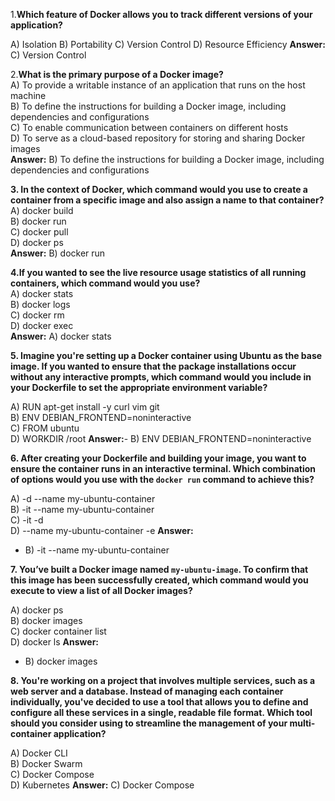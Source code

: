 
1.**Which feature of Docker allows you to track different versions of your application?**  

A) Isolation
B) Portability
C) Version Control
D) Resource Efficiency
**Answer:**  C) Version Control  

2.**What is the primary purpose of a Docker image?**  
A) To provide a writable instance of an application that runs on the host machine  
B) To define the instructions for building a Docker image, including dependencies and configurations  
C) To enable communication between containers on different hosts  
D) To serve as a cloud-based repository for storing and sharing Docker images  
**Answer:**  B) To define the instructions for building a Docker image, including dependencies and configurations

**3. In the context of Docker, which command would you use to create a container from a specific image and also assign a name to that container?**  
A) docker build  
B) docker run  
C) docker pull  
D) docker ps  
**Answer:**   B) docker run

**4.If you wanted to see the live resource usage statistics of all running containers, which command would you use?**  
A) docker stats  
B) docker logs  
C) docker rm  
D) docker exec  
**Answer:**   A) docker stats

**5. Imagine you're setting up a Docker container using Ubuntu as the base image. If you wanted to ensure that the package installations occur without any interactive prompts, which command would you include in your Dockerfile to set the appropriate environment variable?**

A) RUN apt-get install -y curl vim git  
B) ENV DEBIAN_FRONTEND=noninteractive  
C) FROM ubuntu  
D) WORKDIR /root
**Answer:**-   B) ENV DEBIAN_FRONTEND=noninteractive


**6. After creating your Dockerfile and building your image, you want to ensure the container runs in an interactive terminal. Which combination of options would you use with the `docker run` command to achieve this?**

A) -d --name my-ubuntu-container  
B) -it --name my-ubuntu-container  
C) -it -d  
D) --name my-ubuntu-container -e
**Answer:**
-   B) -it --name my-ubuntu-container


**7. You’ve built a Docker image named `my-ubuntu-image`. To confirm that this image has been successfully created, which command would you execute to view a list of all Docker images?**

A) docker ps  
B) docker images  
C) docker container list  
D) docker ls
**Answer:**
-   B) docker images

**8. You're working on a project that involves multiple services, such as a web server and a database. Instead of managing each container individually, you've decided to use a tool that allows you to define and configure all these services in a single, readable file format. Which tool should you consider using to streamline the management of your multi-container application?**

A) Docker CLI  
B) Docker Swarm  
C) Docker Compose  
D) Kubernetes
**Answer:**  C) Docker Compose


<!--stackedit_data:
eyJoaXN0b3J5IjpbLTQ4ODcyNDU5MSwxNDU2NDA3NTc1LC0xOT
kwNDU0MTAyLDE0ODY2MTY1MTVdfQ==
-->
